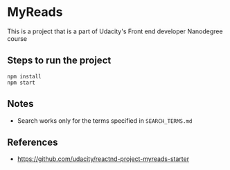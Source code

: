 # MyReads

This is a project that is a part of Udacity's Front end developer Nanodegree course

## Steps to run the project
```
npm install
npm start
```

## Notes
* Search works only for the terms specified in `SEARCH_TERMS.md`

## References
* https://github.com/udacity/reactnd-project-myreads-starter
